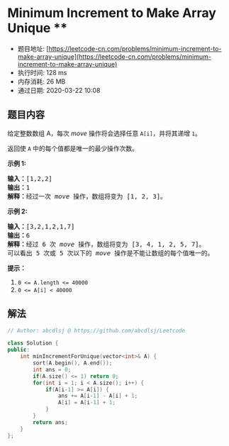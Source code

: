 # Minimum Increment to Make Array Unique **
- 题目地址: [https://leetcode-cn.com/problems/minimum-increment-to-make-array-unique](https://leetcode-cn.com/problems/minimum-increment-to-make-array-unique)
- 执行时间: 128 ms
- 内存消耗: 26 MB
- 通过日期: 2020-03-22 10:08

## 题目内容
<p>给定整数数组 A，每次 <em>move</em> 操作将会选择任意 <code>A[i]</code>，并将其递增 <code>1</code>。</p>

<p>返回使 <code>A</code> 中的每个值都是唯一的最少操作次数。</p>

<p><strong>示例 1:</strong></p>

<pre><strong>输入：</strong>[1,2,2]
<strong>输出：</strong>1
<strong>解释：</strong>经过一次 <em>move</em> 操作，数组将变为 [1, 2, 3]。</pre>

<p><strong>示例 2:</strong></p>

<pre><strong>输入：</strong>[3,2,1,2,1,7]
<strong>输出：</strong>6
<strong>解释：</strong>经过 6 次 <em>move</em> 操作，数组将变为 [3, 4, 1, 2, 5, 7]。
可以看出 5 次或 5 次以下的 <em>move</em> 操作是不能让数组的每个值唯一的。
</pre>

<p><strong>提示：</strong></p>

<ol>
	<li><code>0 <= A.length <= 40000</code></li>
	<li><code>0 <= A[i] < 40000</code></li>
</ol>


## 解法
```cpp
// Author: abcdlsj @ https://github.com/abcdlsj/Leetcode

class Solution {
public:
    int minIncrementForUnique(vector<int>& A) {
        sort(A.begin(), A.end());
        int ans = 0;
        if(A.size() <= 1) return 0;
        for(int i = 1; i < A.size(); i++) {
            if(A[i-1] >= A[i]) {
                ans += A[i-1] - A[i] + 1;
                A[i] = A[i-1] + 1;
            }
        }
        return ans;
    }
};

```